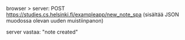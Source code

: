 browser > server: POST 
https://studies.cs.helsinki.fi/exampleapp/new_note_spa (sisältää JSON muodossa olevan uuden muistiinpanon)

server vastaa: "note created"